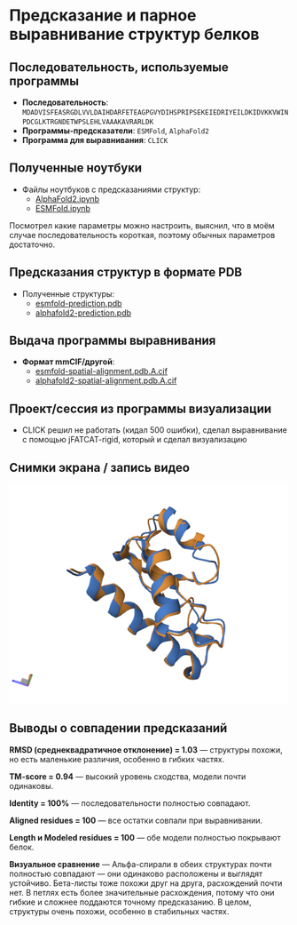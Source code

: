 # Предсказание и парное выравнивание структур белков

## Последовательность, используемые программы

- **Последовательность**:
  `MDADVISFEASRGDLVVLDAIHDARFETEAGPGVYDIHSPRIPSEKEIEDRIYEILDKIDVKKVWINPDCGLKTRGNDETWPSLEHLVAAAKAVRARLDK`
- **Программы-предсказатели**: `ESMFold`, `AlphaFold2`
- **Программа для выравнивания**: `CLICK`

## Полученные ноутбуки

- Файлы ноутбуков с предсказаниями структур:
    - [AlphaFold2.ipynb](./Копия_блокнота__AlphaFold2_ipynb_.ipynb)
    - [ESMFold.ipynb](./Копия_блокнота__Копия_блокнота__ESMFold_ipynb__.ipynb)

Посмотрел какие параметры можно настроить, выяснил, что в моём случае последовательность короткая, поэтому обычных
параметров достаточно.

## Предсказания структур в формате PDB

- Полученные структуры:
    - [esmfold-prediction.pdb](./esmfold.pdb)
    - [alphafold2-prediction.pdb](./alphafold.pdb)

## Выдача программы выравнивания

- **Формат mmCIF/другой**:
    - [esmfold-spatial-alignment.pdb.A.cif](./esmfold.pdb.A.cif)
    - [alphafold2-spatial-alignment.pdb.A.cif](./alphafold.cif)

## Проект/сессия из программы визуализации

- CLICK решил не работать (кидал 500 ошибки), сделал выравнивание с помощью jFATCAT-rigid, который и сделал визуализацию

## Снимки экрана / запись видео

![img.png](./img.png)

## Выводы о совпадении предсказаний

**RMSD (среднеквадратичное отклонение) = 1.03** — структуры похожи, но есть маленькие различия, особенно в гибких
частях.

**TM-score = 0.94** — высокий уровень сходства, модели почти одинаковы.

**Identity = 100%** — последовательности полностью совпадают.

**Aligned residues = 100** — все остатки совпали при выравнивании.

**Length и Modeled residues = 100** — обе модели полностью покрывают белок.

**Визуальное сравнение** — Альфа-спирали в обеих структурах почти полностью совпадают — они одинаково расположены и
выглядят устойчиво. Бета-листы тоже похожи друг на друга, расхождений почти нет. В петлях есть более значительные
расхождения, потому что они гибкие и сложнее поддаются точному предсказанию. В целом, структуры очень похожи, особенно в
стабильных частях.
